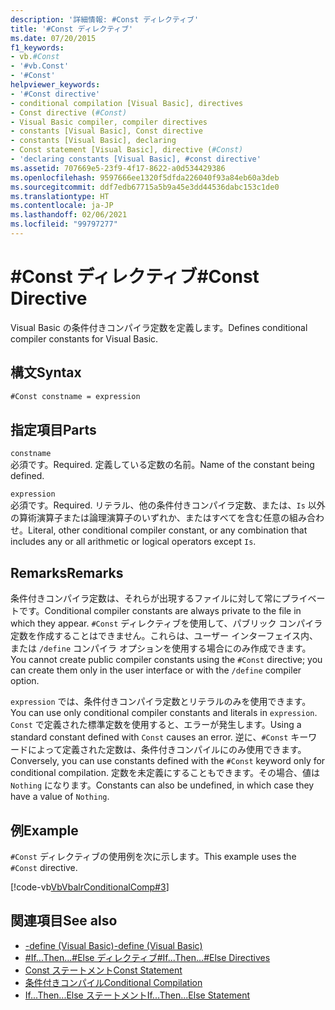 ```yaml
---
description: '詳細情報: #Const ディレクティブ'
title: '#Const ディレクティブ'
ms.date: 07/20/2015
f1_keywords:
- vb.#Const
- '#vb.Const'
- '#Const'
helpviewer_keywords:
- '#Const directive'
- conditional compilation [Visual Basic], directives
- Const directive (#Const)
- Visual Basic compiler, compiler directives
- constants [Visual Basic], Const directive
- constants [Visual Basic], declaring
- Const statement [Visual Basic], directive (#Const)
- 'declaring constants [Visual Basic], #const directive'
ms.assetid: 707669e5-23f9-4f17-8622-a0d534429386
ms.openlocfilehash: 9597666ee1320f5dfda226040f93a84eb60a3deb
ms.sourcegitcommit: ddf7edb67715a5b9a45e3dd44536dabc153c1de0
ms.translationtype: HT
ms.contentlocale: ja-JP
ms.lasthandoff: 02/06/2021
ms.locfileid: "99797277"
---
```

# <a name="const-directive"></a><span data-ttu-id="b9e02-103">#Const ディレクティブ</span><span class="sxs-lookup"><span data-stu-id="b9e02-103">#Const Directive</span></span>

<span data-ttu-id="b9e02-104">Visual Basic の条件付きコンパイラ定数を定義します。</span><span class="sxs-lookup"><span data-stu-id="b9e02-104">Defines conditional compiler constants for Visual Basic.</span></span>  
  
## <a name="syntax"></a><span data-ttu-id="b9e02-105">構文</span><span class="sxs-lookup"><span data-stu-id="b9e02-105">Syntax</span></span>  
  
```vb  
#Const constname = expression  
```  
  
## <a name="parts"></a><span data-ttu-id="b9e02-106">指定項目</span><span class="sxs-lookup"><span data-stu-id="b9e02-106">Parts</span></span>  

 `constname`  
 <span data-ttu-id="b9e02-107">必須です。</span><span class="sxs-lookup"><span data-stu-id="b9e02-107">Required.</span></span> <span data-ttu-id="b9e02-108">定義している定数の名前。</span><span class="sxs-lookup"><span data-stu-id="b9e02-108">Name of the constant being defined.</span></span>  
  
 `expression`  
 <span data-ttu-id="b9e02-109">必須です。</span><span class="sxs-lookup"><span data-stu-id="b9e02-109">Required.</span></span> <span data-ttu-id="b9e02-110">リテラル、他の条件付きコンパイラ定数、または、`Is` 以外の算術演算子または論理演算子のいずれか、またはすべてを含む任意の組み合わせ。</span><span class="sxs-lookup"><span data-stu-id="b9e02-110">Literal, other conditional compiler constant, or any combination that includes any or all arithmetic or logical operators except `Is`.</span></span>  
  
## <a name="remarks"></a><span data-ttu-id="b9e02-111">Remarks</span><span class="sxs-lookup"><span data-stu-id="b9e02-111">Remarks</span></span>  

 <span data-ttu-id="b9e02-112">条件付きコンパイラ定数は、それらが出現するファイルに対して常にプライベートです。</span><span class="sxs-lookup"><span data-stu-id="b9e02-112">Conditional compiler constants are always private to the file in which they appear.</span></span> <span data-ttu-id="b9e02-113">`#Const` ディレクティブを使用して、パブリック コンパイラ定数を作成することはできません。これらは、ユーザー インターフェイス内、または `/define` コンパイラ オプションを使用する場合にのみ作成できます。</span><span class="sxs-lookup"><span data-stu-id="b9e02-113">You cannot create public compiler constants using the `#Const` directive; you can create them only in the user interface or with the `/define` compiler option.</span></span>  
  
 <span data-ttu-id="b9e02-114">`expression` では、条件付きコンパイラ定数とリテラルのみを使用できます。</span><span class="sxs-lookup"><span data-stu-id="b9e02-114">You can use only conditional compiler constants and literals in `expression`.</span></span> <span data-ttu-id="b9e02-115">`Const` で定義された標準定数を使用すると、エラーが発生します。</span><span class="sxs-lookup"><span data-stu-id="b9e02-115">Using a standard constant defined with `Const` causes an error.</span></span> <span data-ttu-id="b9e02-116">逆に、`#Const` キーワードによって定義された定数は、条件付きコンパイルにのみ使用できます。</span><span class="sxs-lookup"><span data-stu-id="b9e02-116">Conversely, you can use constants defined with the `#Const` keyword only for conditional compilation.</span></span> <span data-ttu-id="b9e02-117">定数を未定義にすることもできます。その場合、値は `Nothing` になります。</span><span class="sxs-lookup"><span data-stu-id="b9e02-117">Constants can also be undefined, in which case they have a value of `Nothing`.</span></span>  
  
## <a name="example"></a><span data-ttu-id="b9e02-118">例</span><span class="sxs-lookup"><span data-stu-id="b9e02-118">Example</span></span>  

 <span data-ttu-id="b9e02-119">`#Const` ディレクティブの使用例を次に示します。</span><span class="sxs-lookup"><span data-stu-id="b9e02-119">This example uses the `#Const` directive.</span></span>  
  
 [!code-vb[VbVbalrConditionalComp#3](~/samples/snippets/visualbasic/VS_Snippets_VBCSharp/VbVbalrConditionalComp/VB/Class1.vb#3)]  
  
## <a name="see-also"></a><span data-ttu-id="b9e02-120">関連項目</span><span class="sxs-lookup"><span data-stu-id="b9e02-120">See also</span></span>

- [<span data-ttu-id="b9e02-121">-define (Visual Basic)</span><span class="sxs-lookup"><span data-stu-id="b9e02-121">-define (Visual Basic)</span></span>](../../reference/command-line-compiler/define.md)
- [<span data-ttu-id="b9e02-122">#If...Then...#Else ディレクティブ</span><span class="sxs-lookup"><span data-stu-id="b9e02-122">#If...Then...#Else Directives</span></span>](if-then-else-directives.md)
- [<span data-ttu-id="b9e02-123">Const ステートメント</span><span class="sxs-lookup"><span data-stu-id="b9e02-123">Const Statement</span></span>](../statements/const-statement.md)
- [<span data-ttu-id="b9e02-124">条件付きコンパイル</span><span class="sxs-lookup"><span data-stu-id="b9e02-124">Conditional Compilation</span></span>](../../programming-guide/program-structure/conditional-compilation.md)
- [<span data-ttu-id="b9e02-125">If...Then...Else ステートメント</span><span class="sxs-lookup"><span data-stu-id="b9e02-125">If...Then...Else Statement</span></span>](../statements/if-then-else-statement.md)

